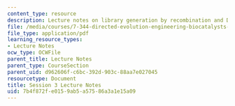 ```yaml
---
content_type: resource
description: Lecture notes on library generation by recombination and DNA shuffling.
file: /media/courses/7-344-directed-evolution-engineering-biocatalysts-spring-2008/7b4f872fe0159ab5a57586a3a1e15a09_ses3_ln.pdf
file_type: application/pdf
learning_resource_types:
- Lecture Notes
ocw_type: OCWFile
parent_title: Lecture Notes
parent_type: CourseSection
parent_uid: d962606f-c6bc-392d-903c-88aa7e027045
resourcetype: Document
title: Session 3 Lecture Notes
uid: 7b4f872f-e015-9ab5-a575-86a3a1e15a09
---
```

